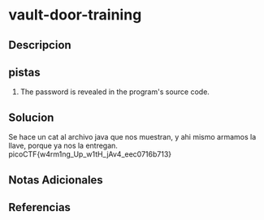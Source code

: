 # vault-door-training

## Descripcion

## pistas
1. The password is revealed in the program's source code.

## Solucion 
Se hace un cat al archivo java que nos muestran, y ahi mismo armamos la llave, porque ya nos la entregan.
picoCTF{w4rm1ng_Up_w1tH_jAv4_eec0716b713}

## Notas Adicionales

## Referencias
